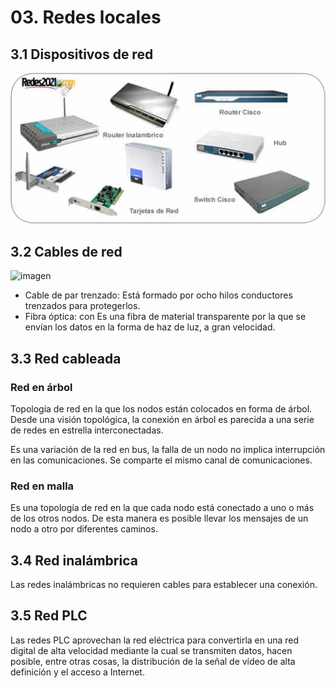 # 03. Redes locales

## 3.1 Dispositivos de red

![imagen](img/2019-10-23-08-37-57.png)

## 3.2 Cables de red

![imagen](img/Resultado%20de%20imagen%20de%20cable%20de%20par%20trenzado.png)

- Cable de par trenzado: Está formado por ocho hilos conductores trenzados para protegerlos.
- Fibra óptica: con Es una fibra de material transparente por la que se envían los datos en la forma de haz de luz, a gran velocidad.

## 3.3 Red cableada

### Red en árbol

Topología de red en la que los nodos están colocados en forma de árbol. Desde una visión topológica, la conexión en árbol es parecida a una serie de redes en estrella interconectadas.

Es una variación de la red en bus, la falla de un nodo no implica interrupción en las comunicaciones. Se comparte el mismo canal de comunicaciones.

### Red en malla

Es una topología de red en la que cada nodo está conectado a uno o más de los otros nodos. De esta manera es posible llevar los mensajes de un nodo a otro por diferentes caminos.

## 3.4 Red inalámbrica

Las redes inalámbricas no requieren cables para establecer una conexión.

## 3.5 Red PLC

Las redes PLC aprovechan la red eléctrica para convertirla en una red digital de alta velocidad mediante la cual se transmiten datos, hacen posible, entre otras cosas, la distribución de la señal de vídeo de alta definición y el acceso a Internet.